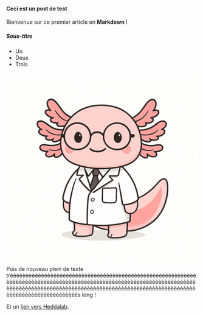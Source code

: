 #### Ceci est un post de test

Bienvenue sur ce premier article en **Markdown** !

##### Sous-titre

  - Un
  - Deux
  - Trois

![test image](/assets/images/about-photo.png)
 Puis de nouveau plein de texte trèèèèèèèèèèèèèèèèèèèèèèèèèèèèèèèèèèèèèèèèèèèèèèèèèèèèèèèèèèèèèèèèèèèèèèèèèèèèèèèèèèèèèèèèèèèèèèèèèèèèèèèèèèèèèèèèèèèèèèèèèèèèèèèèèèèèèèèèèèèèèèèèèèèèèèèèèèèèèèèèèèèèèèèèèèèèèèèèèèèèèèèèèèèèèèèèèèèèèèèèèèèèès long !
 
Et un [lien vers Heddalab](https://heddalab.com).
